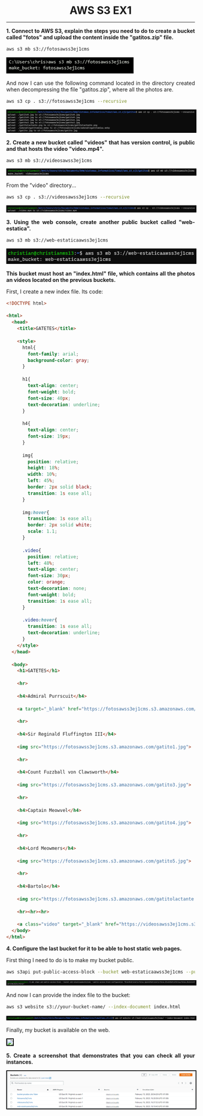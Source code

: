 <style>
  h1{
    text-align: center;
    font-weight: bold;
    border: none;
    margin-bottom: 0px;
  }

  p{
    text-align: justify;
  }

  img{
    border: 2px solid black;
  }
</style>

<h1>AWS S3 EX1</h1>

<hr>

<p><b>1. Connect to AWS S3, explain the steps you need to do to create a bucket called "fotos" and upload the content inside the "gatitos.zip" file.</b></p>

```bash
aws s3 mb s3://fotosawss3ej1cms
```

<img src="img/1.1.png">

<p>And now I can use the following command located in the directory created when decompressing the file "gatitos.zip", where all the photos are.</p>

```bash
aws s3 cp . s3://fotosawss3ej1cms --recursive
```

<img src="img/1.2.png">

<p><b>2. Create a new bucket called "videos" that has version control, is public and that hosts the video "video.mp4".</b></p>

```bash
aws s3 mb s3://videosawss3ej1cms
```

<img src="img/2.1.png">

<p>From the "video" directory...</p>

```bash
aws s3 cp . s3://videosawss3ej1cms --recursive
```

<img src="img/2.2.png">

<p><b>3. Using the web console, create another public bucket called "web-estatica".</b></p>

```bash
aws s3 mb s3://web-estaticaawss3ej1cms
```

<img src="img/3.png">

<p><b>This bucket must host an "index.html" file, which contains all the photos an videos located on the previous buckets.</b></p>

<p>First, I create a new index file. Its code:</p>

```html
<!DOCTYPE html>

<html>
  <head>
    <title>GATETES</title>

    <style>
      html{
        font-family: arial;
        background-color: gray;
      }

      h1{
        text-align: center;
        font-weight: bold;
        font-size: 40px;
        text-decoration: underline;
      }

      h4{
        text-align: center;
        font-size: 19px;
      }

      img{
        position: relative;
        height: 18%;
        width: 10%;
        left: 45%;
        border: 2px solid black;
        transition: 1s ease all;
      }

      img:hover{
        transition: 1s ease all;
        border: 2px solid white;
        scale: 1.1;
      }

      .video{
        position: relative;
        left: 48%;
        text-align: center;
        font-size: 30px;
        color: orange;
        text-decoration: none;
        font-weight: bold;
        transition: 1s ease all;
      }

      .video:hover{
        transition: 1s ease all;
        text-decoration: underline;
      }
    </style>
  </head>

  <body>
    <h1>GATETES</h1>

    <hr>

    <h4>Admiral Purrscuit</h4>

    <a target="_blank" href="https://fotosawss3ej1cms.s3.amazonaws.com/gatito.jpg"><img src="https://fotosawss3ej1cms.s3.amazonaws.com/gatito.jpg"></a>

    <hr>

    <h4>Sir Reginald Fluffington III</h4>

    <img src="https://fotosawss3ej1cms.s3.amazonaws.com/gatito1.jpg">

    <hr>

    <h4>Count Fuzzball von Clawsworth</h4>

    <img src="https://fotosawss3ej1cms.s3.amazonaws.com/gatito3.jpg">

    <hr>

    <h4>Captain Meowvel</h4>

    <img src="https://fotosawss3ej1cms.s3.amazonaws.com/gatito4.jpg">

    <hr>

    <h4>Lord Meowmers</h4>

    <img src="https://fotosawss3ej1cms.s3.amazonaws.com/gatito5.jpg">

    <hr>

    <h4>Bartolo</h4>

    <img src="https://fotosawss3ej1cms.s3.amazonaws.com/gatitolactante.png">

    <hr><hr><hr>

    <a class="video" target="_blank" href="https://videosawss3ej1cms.s3.amazonaws.com/video.mp4">VIDEO</a>
  </body>
</html>
```

<p><b>4. Configure the last bucket for it to be able to host static web pages.</b></p>

<p>First thing I need to do is to make my bucket public.</p>

```bash
aws s3api put-public-access-block --bucket web-estaticaawss3ej1cms --public-access-block-configuration "BlockPublicAcls=false,IgnorePublicAcls=false,BlockPublicPolicy=false,RestrictPublicBuckets=false"
```

<img src="img/4.1.png">

<p>And now I can provide the index file to the bucket:</p>

```bash
aws s3 website s3://your-bucket-name/ --index-document index.html
```

<img src="img/4.2.png">

<p>Finally, my bucket is available on the web.</p>

<img src="img/4.3.png">

<p><b>5. Create a screenshot that demonstrates that you can check all your instances.</b></p>

<img src="img/5.png">
